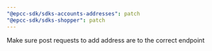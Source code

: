 ```yaml
---
"@epcc-sdk/sdks-accounts-addresses": patch
"@epcc-sdk/sdks-shopper": patch
---
```


Make sure post requests to add address are to the correct endpoint

